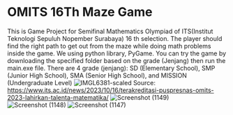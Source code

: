 # OMITS 16Th Maze Game
This is Game Project for Semifinal Mathematics Olympiad of ITS(Institut Teknologi Sepuluh Nopember Surabaya) 16 th selection. 
The player should find the right path to get out from the maze while doing math problems inside the game.
We using python library, PyGame.
You can try the game by downloading the specified folder based on the grade (Jenjang) then run the main.exe file.
There are 4 grade (jenjang): 
SD (Elementary School), SMP (Junior High School), SMA (Senior High School), and MISSION (Undergraduate Level)
![IMGL6381-scaled](https://github.com/user-attachments/assets/c0f34308-d1c6-4422-b18d-ea9de82ad089)
Source: https://www.its.ac.id/news/2023/10/16/terakreditasi-puspresnas-omits-2023-lahirkan-talenta-matematika/
![Screenshot (1149)](https://github.com/user-attachments/assets/09093153-1a7b-48f7-96eb-4a6b48276f51)
![Screenshot (1148)](https://github.com/user-attachments/assets/227f30a7-cbb8-4449-9ef4-259839490818)
![Screenshot (1147)](https://github.com/user-attachments/assets/df1f15d9-3941-4053-830a-ef2a73d402ab)
